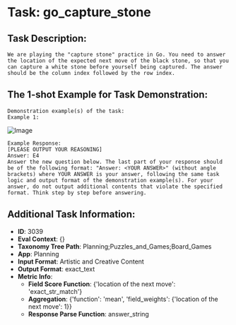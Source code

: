 # Task: go_capture_stone

## Task Description:

```
We are playing the "capture stone" practice in Go. You need to answer the location of the expected next move of the black stone, so that you can capture a white stone before yourself being captured. The answer should be the column index followed by the row index.
```

## The 1-shot Example for Task Demonstration:

```
Demonstration example(s) of the task:
Example 1:
```

![Image](example-1.png)

```
Example Response:
[PLEASE OUTPUT YOUR REASONING]
Answer: E4
Answer the new question below. The last part of your response should be of the following format: "Answer: <YOUR ANSWER>" (without angle brackets) where YOUR ANSWER is your answer, following the same task logic and output format of the demonstration example(s). For your answer, do not output additional contents that violate the specified format. Think step by step before answering.
```

## Additional Task Information:

- **ID**: 3039
- **Eval Context**: {}
- **Taxonomy Tree Path**: Planning;Puzzles_and_Games;Board_Games
- **App**: Planning
- **Input Format**: Artistic and Creative Content
- **Output Format**: exact_text
- **Metric Info**:
  - **Field Score Function**: {'location of the next move': 'exact_str_match'}
  - **Aggregation**: {'function': 'mean', 'field_weights': {'location of the next move': 1}}
  - **Response Parse Function**: answer_string
